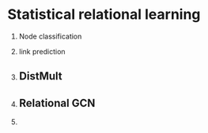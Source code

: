 
# Statistical relational learning

1. Node classification
2. link prediction

3. ## DistMult

4. ## Relational GCN

5. 
